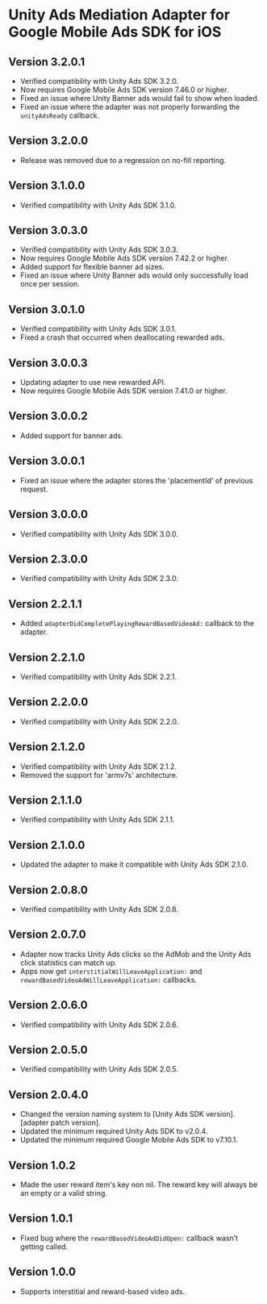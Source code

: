 # Unity Ads Mediation Adapter for Google Mobile Ads SDK for iOS

## Version 3.2.0.1
- Verified compatibility with Unity Ads SDK 3.2.0.
- Now requires Google Mobile Ads SDK version 7.46.0 or higher.
- Fixed an issue where Unity Banner ads would fail to show when loaded.
- Fixed an issue where the adapter was not properly forwarding the `unityAdsReady` callback.

## Version 3.2.0.0
- Release was removed due to a regression on no-fill reporting.

## Version 3.1.0.0
- Verified compatibility with Unity Ads SDK 3.1.0.

## Version 3.0.3.0
- Verified compatibility with Unity Ads SDK 3.0.3.
- Now requires Google Mobile Ads SDK version 7.42.2 or higher.
- Added support for flexible banner ad sizes.
- Fixed an issue where Unity Banner ads would only successfully load once per session.

## Version 3.0.1.0
- Verified compatibility with Unity Ads SDK 3.0.1.
- Fixed a crash that occurred when deallocating rewarded ads.

## Version 3.0.0.3
- Updating adapter to use new rewarded API.
- Now requires Google Mobile Ads SDK version 7.41.0 or higher.

## Version 3.0.0.2
- Added support for banner ads.

## Version 3.0.0.1
- Fixed an issue where the adapter stores the 'placementId' of previous request.

## Version 3.0.0.0
- Verified compatibility with Unity Ads SDK 3.0.0.

## Version 2.3.0.0
- Verified compatibility with Unity Ads SDK 2.3.0.

## Version 2.2.1.1
- Added `adapterDidCompletePlayingRewardBasedVideoAd:` callback to the adapter.

## Version 2.2.1.0
- Verified compatibility with Unity Ads SDK 2.2.1.

## Version 2.2.0.0
- Verified compatibility with Unity Ads SDK 2.2.0.

## Version 2.1.2.0
- Verified compatibility with Unity Ads SDK 2.1.2.
- Removed the support for 'armv7s' architecture.

## Version 2.1.1.0
- Verified compatibility with Unity Ads SDK 2.1.1.

## Version 2.1.0.0
- Updated the adapter to make it compatible with Unity Ads SDK 2.1.0.

## Version 2.0.8.0
- Verified compatibility with Unity Ads SDK 2.0.8.

## Version 2.0.7.0
- Adapter now tracks Unity Ads clicks so the AdMob and the Unity Ads click
  statistics can match up.
- Apps now get `interstitialWillLeaveApplication:` and
  `rewardBasedVideoAdWillLeaveApplication:` callbacks.

## Version 2.0.6.0
- Verified compatibility with Unity Ads SDK 2.0.6.

## Version 2.0.5.0
- Verified compatibility with Unity Ads SDK 2.0.5.

## Version 2.0.4.0
- Changed the version naming system to
  [Unity Ads SDK version].[adapter patch version].
- Updated the minimum required Unity Ads SDK to v2.0.4.
- Updated the minimum required Google Mobile Ads SDK to v7.10.1.

## Version 1.0.2
- Made the user reward item's key non nil. The reward key will always be an
  empty or a valid string.

## Version 1.0.1
- Fixed bug where the `rewardBasedVideoAdDidOpen:` callback wasn’t getting called.

## Version 1.0.0
- Supports interstitial and reward-based video ads.
